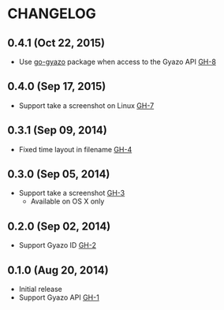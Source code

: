 CHANGELOG
================================================================================

0.4.1 (Oct 22, 2015)
--------------------------------------------------------------------------------

- Use [go-gyazo][] package when access to the Gyazo API [GH-8](https://github.com/tomohiro/gyazo-cli/pull/8)

[go-gyazo]: https://github.com/tomohiro/go-gyazo


0.4.0 (Sep 17, 2015)
--------------------------------------------------------------------------------

- Support take a screenshot on Linux [GH-7](https://github.com/tomohiro/gyazo-cli/pull/7)


0.3.1 (Sep 09, 2014)
--------------------------------------------------------------------------------

- Fixed time layout in filename [GH-4](https://github.com/tomohiro/gyazo-cli/pull/4)


0.3.0 (Sep 05, 2014)
--------------------------------------------------------------------------------

- Support take a screenshot [GH-3](https://github.com/tomohiro/gyazo-cli/pull/3)
    - Available on OS X only


0.2.0 (Sep 02, 2014)
--------------------------------------------------------------------------------

- Support Gyazo ID [GH-2](https://github.com/tomohiro/gyazo-cli/pull/2)


0.1.0 (Aug 20, 2014)
--------------------------------------------------------------------------------

- Initial release
- Support Gyazo API [GH-1](https://github.com/tomohiro/gyazo-cli/pull/1)
